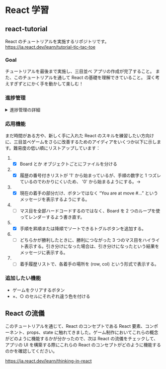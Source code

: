 # React 学習

## react-tutorial
React のチュートリアルを実施するリポジトリです。
https://ja.react.dev/learn/tutorial-tic-tac-toe

### Goal

チュートリアルを最後まで実施し、三目並べ アプリの作成が完了すること。
また、このチュートリアルを通して React の基礎を理解できていること。
深く考えすぎずとにかく手を動かして楽しむ！

### 進捗管理

<details>

<summary>進捗管理の詳細</summary>

- Day 1 (8/5)  
  - 練習用のリポジトリを作成
  - React のプロジェクトを作成
  - [チュートリアルのセットアップ](https://ja.react.dev/learn/tutorial-tic-tac-toe#setup-for-the-tutorial) までできた
- Day 2 
  - [概要](https://ja.react.dev/learn/tutorial-tic-tac-toe#overview)を一通り進めた！
  - [ゲームを完成させる](https://ja.react.dev/learn/tutorial-tic-tac-toe#completing-the-game) の 下記箇所まで進めた
    - https://ja.react.dev/learn/tutorial-tic-tac-toe#completing-the-game:~:text=%E3%82%B3%E3%83%BC%E3%83%89%E3%81%AF%E3%80%81%E4%BB%A5%E4%B8%8B%E3%81%AE%E3%82%88%E3%81%86%E3%81%AB%E3%81%AA%E3%81%A3%E3%81%A6%E3%81%84%E3%82%8B%E3%81%AF%E3%81%9A%E3%81%A7%E3%81%99%EF%BC%9A
- Day 3 
  - いいかんじ！Boardオブジェクトの親 Game オブジェクトを作成し、Boardの処理をpropsで制御できるようにした。
  - 履歴機能を作成しているところ。下記まで実施  
    - https://ja.react.dev/learn/tutorial-tic-tac-toe#completing-the-game:~:text=%E6%AC%A1%E3%81%AB%E3%80%81Game%20%E5%86%85%E3%81%AE%20jumpTo%20%E9%96%A2%E6%95%B0%E3%82%92%E6%9B%B4%E6%96%B0%E3%81%97%E3%81%A6%E3%80%81currentMove%20%E3%82%92%E6%9B%B4%E6%96%B0%E3%81%99%E3%82%8B%E3%82%88%E3%81%86%E3%81%AB%E3%81%97%E3%81%BE%E3%81%99%E3%80%82currentMove%20%E3%82%92%E5%A4%89%E6%9B%B4%E3%81%99%E3%82%8B%E6%95%B0%E5%80%A4%E3%81%8C%E5%81%B6%E6%95%B0%E3%81%AE%E5%A0%B4%E5%90%88%E3%81%AF%E3%80%81xIsNext%20%E3%82%92%20true%20%E3%81%AB%E8%A8%AD%E5%AE%9A%E3%81%97%E3%81%BE%E3%81%99%E3%80%82
- Day 4 
  - 基本を一通り完了！！次は [応用機能] に挑戦する！
  
</details>

### 応用機能

まだ時間がある方や、新しく手に入れた React のスキルを練習したい方向けに、三目並べゲームをさらに改善するためのアイディアをいくつか以下に示します。難易度の低い順にリストアップしています：

1. - [x] Board とか オブジェクトごとにファイルを分ける
1. - [x] 履歴の番号付きリストが '1' から始まっているが、手順の数字と 1 つズレているのでわかりにくいため、 '0' から始まるようにする。→   
1. - [x] 現在の着手の部分だけ、ボタンではなく “You are at move #…” というメッセージを表示するようにする。
1. - [ ] マス目を全部ハードコードするのではなく、Board を 2 つのループを使ってレンダーするよう書き直す。
1. - [X] 手順を昇順または降順でソートできるトグルボタンを追加する。
1. - [ ] どちらかが勝利したときに、勝利につながった 3 つのマス目をハイライト表示する。引き分けになった場合は、引き分けになったという結果をメッセージに表示する。
1. - [ ] 着手履歴リストで、各着手の場所を (row, col) という形式で表示する。

### 追加したい機能
- ゲームをクリアするボタン
- ×、○ のセルにそれぞれ違う色を付ける

## React の流儀

このチュートリアルを通じて、React のコンセプトである React 要素、コンポーネント、props、state に触れてきました。ゲーム制作においてこれらの概念がどのように機能するかが分かったので、次は React の流儀をチェックして、アプリの UI を構築する際にこれらの React のコンセプトがどのように機能するのかを確認してください。

https://ja.react.dev/learn/thinking-in-react